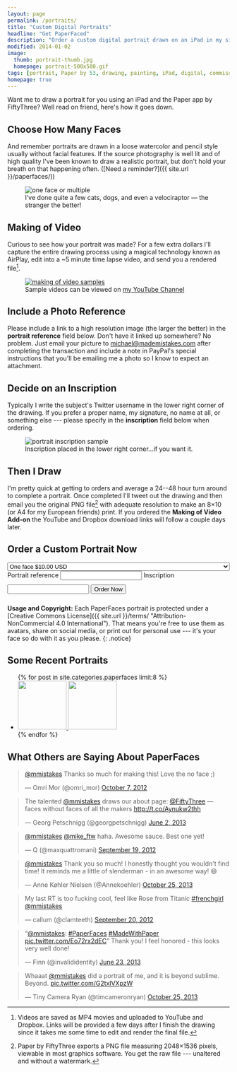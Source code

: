 ```yaml
---
layout: page
permalink: /portraits/
title: "Custom Digital Portraits"
headline: "Get PaperFaced"
description: "Order a custom digital portrait drawn on an iPad in my signature faceless style."
modified: 2014-01-02
image:
  thumb: portrait-thumb.jpg
  homepage: portrait-500x500.gif
tags: [portrait, Paper by 53, drawing, painting, iPad, digital, commission]
homepage: true
---
```


Want me to draw a portrait for you using an iPad and the Paper app by FiftyThree? Well read on friend, here's how it goes down.

## Choose How Many Faces

And remember portraits are drawn in a loose watercolor and pencil style usually without facial features. If the source photography is well lit and of high quality I've been known to draw a realistic portrait, but don't hold your breath on that happening often. ([Need a reminder?]({{ site.url }}/paperfaces/))

<figure>
	<img src="{{ site.url }}/images/portrait-single-multiple.jpg" alt="one face or multiple">
	<figcaption>I&rsquo;ve done quite a few cats, dogs, and even a velociraptor &mdash; the stranger the better!</figcaption>
</figure>

## Making of Video

Curious to see how your portrait was made? For a few extra dollars I'll capture the entire drawing process using a magical technology known as AirPlay, edit into a ~5 minute time lapse video, and send you a rendered file[^movie].

[^movie]: Videos are saved as MP4 movies and uploaded to YouTube and Dropbox. Links will be provided a few days after I finish the drawing since it takes me some time to edit and render the final file.

<figure>
	<a href="http://www.youtube.com/playlist?list=PLaLqP2ipMLc6UugVLyTwWTiFtmmZzj7ao" target="_blank"><img src="{{ site.url }}/images/portrait-making-of-video.jpg" alt="making of video samples"></a>
	<figcaption>Sample videos can be viewed on <a href="http://www.youtube.com/playlist?list=PLaLqP2ipMLc6UugVLyTwWTiFtmmZzj7ao" target="_blank">my YouTube Channel</a></figcaption>
</figure>

## Include a Photo Reference

Please include a link to a high resolution image (the larger the better) in the **portrait reference** field below. Don't have it linked up somewhere? No problem. Just email your picture to <michael@mademistakes.com> after completing the transaction and include a note in PayPal's special instructions that you'll be emailing me a photo so I know to expect an attachment.

## Decide on an Inscription

Typically I write the subject's Twitter username in the lower right corner of the drawing. If you prefer a proper name, my signature, no name at all, or something else --- please specify in the **inscription** field below when ordering.

<figure>
	<img src="{{ site.url }}/images/portrait-inscription.jpg" alt="portrait inscription sample">
	<figcaption>Inscription placed in the lower right corner&hellip;if you want it.</figcaption>
</figure>

## Then I Draw

I'm pretty quick at getting to orders and average a 24--48 hour turn around to complete a portrait. Once completed I'll tweet out the drawing and then email you the original PNG file[^png-file] with adequate resolution to make an 8&times;10 (or A4 for my European friends) print. If you ordered the **Making of Video Add-on** the YouTube and Dropbox download links will follow a couple days later.

[^png-file]: Paper by FiftyThree exports a PNG file measuring 2048&times;1536 pixels, viewable in most graphics software. You get the raw file --- unaltered and without a watermark.

## Order a Custom Portrait Now

<div class="well">
  <form action="https://www.paypal.com/cgi-bin/webscr" method="post" target="_top">
    <input type="hidden" name="cmd" value="_s-xclick">
    <input type="hidden" name="hosted_button_id" value="3VRPLX7UXXDLW">
    <select name="os0" style="width: 100%;">
      <option value="One face">One face $10.00 USD</option>
      <option value="One face + making of video">One face + making of video $15.00 USD</option>
      <option value="Multiple faces">Multiple faces $25.00 USD</option>
      <option value="Multiple faces + making of video">Multiple faces + making of video $30.00 USD</option>
    </select>
    <input type="hidden" name="on1" value="Portrait reference">
    <label style="margin:10px 0;">Portrait reference</label>
    <input type="text" name="os1" maxlength="200">
    <input type="hidden" name="on2" value="Inscription">
    <label style="margin:10px 0;">Inscription</label>
    <input type="text" name="os2" maxlength="200">
    </table>
    <input type="hidden" name="currency_code" value="USD">
    <input type="submit" value="Order Now" class="btn btn-inverse" name="submit" alt="PayPal - The safer, easier way to pay online!" style="margin:10px 0;" onMouseDown="_gaq.push(['_trackEvent', 'PaperFaces', 'Click Buy Now']);">
    <img alt="" border="0" src="https://www.paypalobjects.com/en_US/i/scr/pixel.gif" width="1" height="1">
  </form>
</div><!-- /.well -->

**Usage and Copyright:** Each PaperFaces portrait is protected under a [Creative Commons License]({{ site.url }}/terms/ "Attribution-NonCommercial 4.0 International"). That means you're free to use them as avatars, share on social media, or print out for personal use --- it's your face so do with it as you please.
{: .notice}

## Some Recent Portraits

<ul class="oversized-recent-grid unstyled-list">
{% for post in site.categories.paperfaces limit:8 %}
  <li><a href="{{ site.url }}{{ post.url }}" title="{{ post.title }}">
    <img class="load" src="{{ site.url }}/images/preload.gif" data-original="{{ site.url }}/images/{{ post.image.thumb }}" alt="" width="110" height="110">
    <noscript><img src="{{ site.url }}/images/{{ post.image.thumb }}" alt="" width="110" height="110"></noscript>
  </a></li>
  {% endfor %}
</ul>

## What Others are Saying About PaperFaces

<blockquote class="twitter-tweet" data-conversation="none"><p><a href="https://twitter.com/mmistakes">@mmistakes</a> Thanks so much for making this! Love the no face ;)</p>&mdash; Omri Mor (@omri_mor) <a href="https://twitter.com/omri_mor/statuses/255021100780625922">October 7, 2012</a></blockquote>

<blockquote class="twitter-tweet"><p>The talented <a href="https://twitter.com/mmistakes">@mmistakes</a> draws our about page: <a href="https://twitter.com/FiftyThree">@FiftyThree</a> — faces without faces of all the makers <a href="http://t.co/Aynukw2thh">http://t.co/Aynukw2thh</a></p>&mdash; Georg Petschnigg (@georgpetschnigg) <a href="https://twitter.com/georgpetschnigg/statuses/341333760433848321">June 2, 2013</a></blockquote>

<blockquote class="twitter-tweet" data-conversation="none"><p><a href="https://twitter.com/mmistakes">@mmistakes</a> <a href="https://twitter.com/Mike_FTW">@mike_ftw</a> haha. Awesome sauce. Best one yet!</p>&mdash; Q (@maxquattromani) <a href="https://twitter.com/maxquattromani/statuses/248245003300794368">September 19, 2012</a></blockquote>

<blockquote class="twitter-tweet" lang="en"><p><a href="https://twitter.com/mmistakes">@mmistakes</a> Thank you so much! I honestly thought you wouldn&#39;t find time! It reminds me a little of slenderman - in an awesome way! 😄</p>&mdash; Anne Køhler Nielsen (@Annekoehler) <a href="https://twitter.com/Annekoehler/statuses/393850987171282944">October 25, 2013</a></blockquote>

<blockquote class="twitter-tweet"><p>My last RT is too fucking cool, feel like Rose from Titanic <a href="https://twitter.com/search?q=%23frenchgirl&amp;src=hash">#frenchgirl</a> <a href="https://twitter.com/mmistakes">@mmistakes</a></p>&mdash; callum (@clamteeth) <a href="https://twitter.com/clamteeth/statuses/248683914368004096">September 20, 2012</a></blockquote>

<blockquote class="twitter-tweet" data-media="none"><p>“<a href="https://twitter.com/mmistakes">@mmistakes</a>: <a href="https://twitter.com/search?q=%23PaperFaces&amp;src=hash">#PaperFaces</a> <a href="https://twitter.com/search?q=%23MadeWithPaper&amp;src=hash">#MadeWithPaper</a> <a href="http://t.co/Eo72rx2dEC">pic.twitter.com/Eo72rx2dEC</a>”&#10;&#10;Thank you! I feel honored - this looks very well done!</p>&mdash; Finn (@invalididentity) <a href="https://twitter.com/invalididentity/statuses/348884007892692994">June 23, 2013</a></blockquote>

<blockquote class="twitter-tweet" data-conversation="none" lang="en"><p>Whaaat <a href="https://twitter.com/mmistakes">@mmistakes</a> did a portrait of me, and it is beyond sublime. Beyond. <a href="http://t.co/G2txlVXpzW">pic.twitter.com/G2txlVXpzW</a></p>&mdash; Tiny Camera Ryan (@timcameronryan) <a href="https://twitter.com/timcameronryan/statuses/393597807455502336">October 25, 2013</a></blockquote>

<script async src="//platform.twitter.com/widgets.js" charset="utf-8"></script>